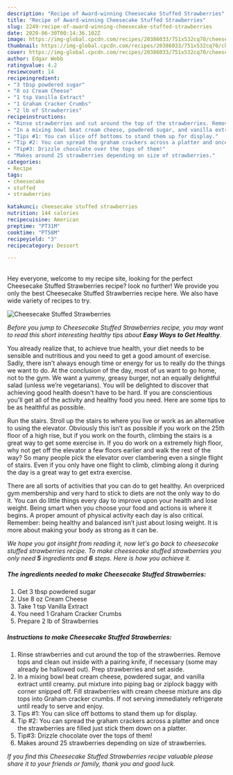 ```yaml
---
description: "Recipe of Award-winning Cheesecake Stuffed Strawberries"
title: "Recipe of Award-winning Cheesecake Stuffed Strawberries"
slug: 2249-recipe-of-award-winning-cheesecake-stuffed-strawberries
date: 2020-06-30T00:14:36.102Z
image: https://img-global.cpcdn.com/recipes/20386033/751x532cq70/cheesecake-stuffed-strawberries-recipe-main-photo.jpg
thumbnail: https://img-global.cpcdn.com/recipes/20386033/751x532cq70/cheesecake-stuffed-strawberries-recipe-main-photo.jpg
cover: https://img-global.cpcdn.com/recipes/20386033/751x532cq70/cheesecake-stuffed-strawberries-recipe-main-photo.jpg
author: Edgar Webb
ratingvalue: 4.2
reviewcount: 14
recipeingredient:
- "3 tbsp powdered sugar"
- "8 oz Cream Cheese"
- "1 tsp Vanilla Extract"
- "1 Graham Cracker Crumbs"
- "2 lb of Strawberries"
recipeinstructions:
- "Rinse strawberries and cut around the top of the strawberries. Remove tops and clean out inside with a pairing knife, if necessary (some may already be hallowed out). Prep strawberries and set aside."
- "In a mixing bowl beat cream cheese, powdered sugar, and vanilla extract until creamy. put mixture into piping bag or ziplock baggy with corner snipped off. Fill strawberries with cream cheese mixture ans dip tops into Graham cracker crumbs. If not serving immediately refrigerate until ready to serve and enjoy."
- "Tips #1: You can slice off bottoms to stand them up for display."
- "Tip #2: You can spread the graham crackers across a platter and once the strawberries are filled just stick them down on a platter."
- "Tip#3: Drizzle chocolate over the tops of them!"
- "Makes around 25 strawberries depending on size of strawberries."
categories:
- Recipe
tags:
- cheesecake
- stuffed
- strawberries

katakunci: cheesecake stuffed strawberries 
nutrition: 144 calories
recipecuisine: American
preptime: "PT31M"
cooktime: "PT58M"
recipeyield: "3"
recipecategory: Dessert

---
```

<br>
Hey everyone, welcome to my recipe site, looking for the perfect Cheesecake Stuffed Strawberries recipe? look no further! We provide you only the best Cheesecake Stuffed Strawberries recipe here. We also have wide variety of recipes to try.
<br>


![Cheesecake Stuffed Strawberries](https://img-global.cpcdn.com/recipes/20386033/751x532cq70/cheesecake-stuffed-strawberries-recipe-main-photo.jpg)

<i>Before you jump to Cheesecake Stuffed Strawberries recipe, you may want to read this short interesting healthy tips about <strong>Easy Ways to Get Healthy</strong>.</i>

You already realize that, to achieve true health, your diet needs to be sensible and nutritious and you need to get a good amount of exercise. Sadly, there isn't always enough time or energy for us to really do the things we want to do. At the conclusion of the day, most of us want to go home, not to the gym. We want a yummy, greasy burger, not an equally delightful salad (unless we’re vegetarians). You will be delighted to discover that achieving good health doesn't have to be hard. If you are conscientious you'll get all of the activity and healthy food you need. Here are some tips to be as healthful as possible.

Run the stairs. Stroll up the stairs to where you live or work as an alternative to using the elevator. Obviously this isn’t as possible if you work on the 25th floor of a high rise, but if you work on the fourth, climbing the stairs is a great way to get some exercise in. If you do work on a extremely high floor, why not get off the elevator a few floors earlier and walk the rest of the way? So many people pick the elevator over clambering even a single flight of stairs. Even if you only have one flight to climb, climbing along it during the day is a great way to get extra exercise. 

There are all sorts of activities that you can do to get healthy. An overpriced gym membership and very hard to stick to diets are not the only way to do it. You can do little things every day to improve upon your health and lose weight. Being smart when you choose your food and actions is where it begins. A proper amount of physical activity each day is also critical. Remember: being healthy and balanced isn’t just about losing weight. It is more about making your body as strong as it can be. 


<i>We hope you got insight from reading it, now let's go back to cheesecake stuffed strawberries recipe. To make cheesecake stuffed strawberries you only need <strong>5</strong> ingredients and <strong>6</strong> steps. Here is how you achieve it.
</i>

##### The ingredients needed to make Cheesecake Stuffed Strawberries:

1. Get 3 tbsp powdered sugar
1. Use 8 oz Cream Cheese
1. Take 1 tsp Vanilla Extract
1. You need 1 Graham Cracker Crumbs
1. Prepare 2 lb of Strawberries


##### Instructions to make Cheesecake Stuffed Strawberries:

1. Rinse strawberries and cut around the top of the strawberries. Remove tops and clean out inside with a pairing knife, if necessary (some may already be hallowed out). Prep strawberries and set aside.
1. In a mixing bowl beat cream cheese, powdered sugar, and vanilla extract until creamy. put mixture into piping bag or ziplock baggy with corner snipped off. Fill strawberries with cream cheese mixture ans dip tops into Graham cracker crumbs. If not serving immediately refrigerate until ready to serve and enjoy.
1. Tips #1: You can slice off bottoms to stand them up for display.
1. Tip #2: You can spread the graham crackers across a platter and once the strawberries are filled just stick them down on a platter.
1. Tip#3: Drizzle chocolate over the tops of them!
1. Makes around 25 strawberries depending on size of strawberries.


<i>If you find this Cheesecake Stuffed Strawberries recipe valuable please share it to your friends or family, thank you and good luck.</i>
